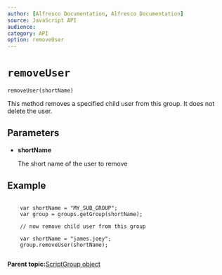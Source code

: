 ```yaml
---
author: [Alfresco Documentation, Alfresco Documentation]
source: JavaScript API
audience: 
category: API
option: removeUser
---
```


# `removeUser`

`removeUser(shortName)`

This method removes a specified child user from this group. It does not delete the user.

## Parameters

-   **shortName**

    The short name of the user to remove


## Example

```

    var shortName = "MY_SUB_GROUP";
    var group = groups.getGroup(shortName);

    // now remove child user from this group
    
    var shortName = "james.joey";
    group.removeUser(shortName);        
        
```

**Parent topic:**[ScriptGroup object](../references/API-JS-ScriptGroup.md)

